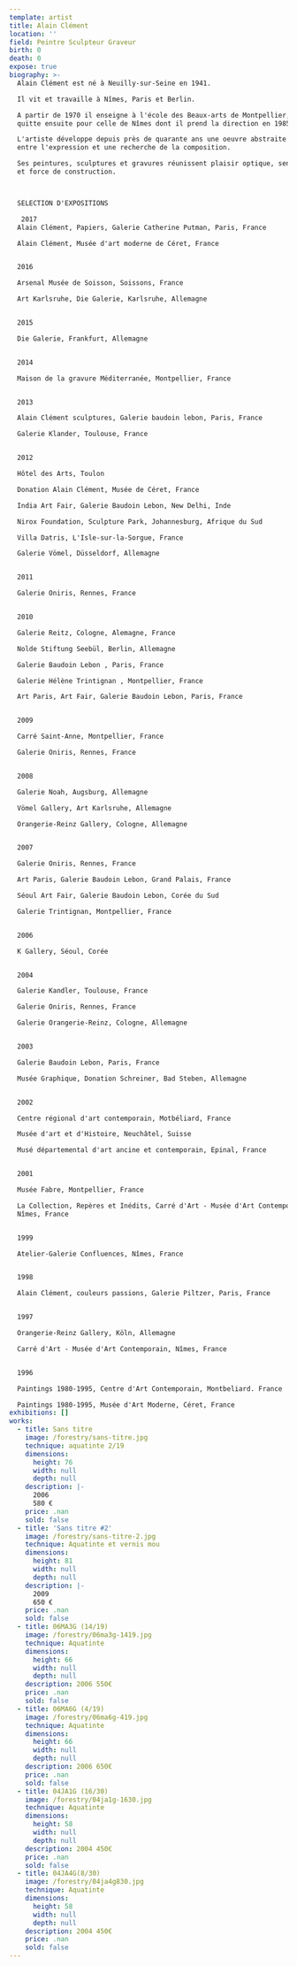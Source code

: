```yaml
---
template: artist
title: Alain Clément
location: ''
field: Peintre Sculpteur Graveur
birth: 0
death: 0
expose: true
biography: >-
  Alain Clément est né à Neuilly-sur-Seine en 1941.

  Il vit et travaille à Nîmes, Paris et Berlin.

  A partir de 1970 il enseigne à l'école des Beaux-arts de Montpellier, qu'il
  quitte ensuite pour celle de Nîmes dont il prend la direction en 1985.

  L'artiste développe depuis près de quarante ans une oeuvre abstraite située
  entre l'expression et une recherche de la composition.

  Ses peintures, sculptures et gravures réunissent plaisir optique, sensibilité
  et force de construction.



  SELECTION D'EXPOSITIONS

   2017
  Alain Clément, Papiers, Galerie Catherine Putman, Paris, France

  Alain Clément, Musée d'art moderne de Céret, France


  2016

  Arsenal Musée de Soisson, Soissons, France

  Art Karlsruhe, Die Galerie, Karlsruhe, Allemagne


  2015 

  Die Galerie, Frankfurt, Allemagne


  2014

  Maison de la gravure Méditerranée, Montpellier, France


  2013

  Alain Clément sculptures, Galerie baudoin lebon, Paris, France

  Galerie Klander, Toulouse, France


  2012

  Hôtel des Arts, Toulon

  Donation Alain Clément, Musée de Céret, France

  India Art Fair, Galerie Baudoin Lebon, New Delhi, Inde

  Nirox Foundation, Sculpture Park, Johannesburg, Afrique du Sud

  Villa Datris, L'Isle-sur-la-Sorgue, France

  Galerie Vömel, Düsseldorf, Allemagne


  2011

  Galerie Oniris, Rennes, France


  2010

  Galerie Reitz, Cologne, Alemagne, France

  Nolde Stiftung Seebül, Berlin, Allemagne

  Galerie Baudoin Lebon , Paris, France

  Galerie Hélène Trintignan , Montpellier, France

  Art Paris, Art Fair, Galerie Baudoin Lebon, Paris, France


  2009

  Carré Saint-Anne, Montpellier, France

  Galerie Oniris, Rennes, France


  2008

  Galerie Noah, Augsburg, Allemagne

  Vömel Gallery, Art Karlsruhe, Allemagne

  Orangerie-Reinz Gallery, Cologne, Allemagne


  2007

  Galerie Oniris, Rennes, France

  Art Paris, Galerie Baudoin Lebon, Grand Palais, France

  Séoul Art Fair, Galerie Baudoin Lebon, Corée du Sud

  Galerie Trintignan, Montpellier, France


  2006

  K Gallery, Séoul, Corée


  2004

  Galerie Kandler, Toulouse, France

  Galerie Oniris, Rennes, France

  Galerie Orangerie-Reinz, Cologne, Allemagne


  2003

  Galerie Baudoin Lebon, Paris, France

  Musée Graphique, Donation Schreiner, Bad Steben, Allemagne


  2002

  Centre régional d'art contemporain, Motbéliard, France

  Musée d'art et d'Histoire, Neuchâtel, Suisse

  Musé départemental d'art ancine et contemporain, Epinal, France


  2001

  Musée Fabre, Montpellier, France

  La Collection, Repères et Inédits, Carré d'Art - Musée d'Art Contemporain,
  Nîmes, France


  1999

  Atelier-Galerie Confluences, Nîmes, France


  1998

  Alain Clément, couleurs passions, Galerie Piltzer, Paris, France


  1997

  Orangerie-Reinz Gallery, Köln, Allemagne

  Carré d'Art - Musée d'Art Contemporain, Nîmes, France


  1996

  Paintings 1980-1995, Centre d'Art Contemporain, Montbeliard. France

  Paintings 1980-1995, Musée d'Art Moderne, Céret, France
exhibitions: []
works:
  - title: Sans titre
    image: /forestry/sans-titre.jpg
    technique: aquatinte 2/19
    dimensions:
      height: 76
      width: null
      depth: null
    description: |-
      2006
      580 €
    price: .nan
    sold: false
  - title: 'Sans titre #2'
    image: /forestry/sans-titre-2.jpg
    technique: Aquatinte et vernis mou
    dimensions:
      height: 81
      width: null
      depth: null
    description: |-
      2009
      650 €
    price: .nan
    sold: false
  - title: 06MA3G (14/19)
    image: /forestry/06ma3g-1419.jpg
    technique: Aquatinte
    dimensions:
      height: 66
      width: null
      depth: null
    description: 2006 550€
    price: .nan
    sold: false
  - title: 06MA6G (4/19)
    image: /forestry/06ma6g-419.jpg
    technique: Aquatinte
    dimensions:
      height: 66
      width: null
      depth: null
    description: 2006 650€
    price: .nan
    sold: false
  - title: 04JA1G (16/30)
    image: /forestry/04ja1g-1630.jpg
    technique: Aquatinte
    dimensions:
      height: 58
      width: null
      depth: null
    description: 2004 450€
    price: .nan
    sold: false
  - title: 04JA4G(8/30)
    image: /forestry/04ja4g830.jpg
    technique: Aquatinte
    dimensions:
      height: 58
      width: null
      depth: null
    description: 2004 450€
    price: .nan
    sold: false
---
```


